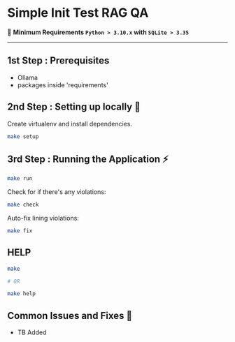 # Simple Init Test RAG QA

🚨  **Minimum Requirements `Python > 3.10.x` with  `SQLite > 3.35`**


---



## 1st Step : Prerequisites

- Ollama
- packages inside 'requirements'

## 2nd Step : Setting up locally 🔨

Create virtualenv and install dependencies.

```sh
make setup
```

## 3rd Step : Running the Application ⚡️

```sh
make run
```

Check for if there's any violations:

```sh
make check
```

Auto-fix lining violations:

```sh
make fix
```

## HELP

```sh
make

# OR

make help
```

## Common Issues and Fixes 🔧 

- TB Added
